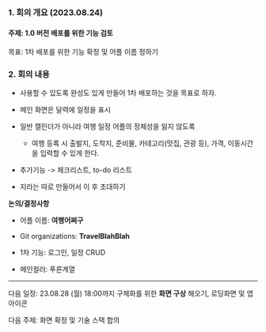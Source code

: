

### 1. 회의 개요 (2023.08.24)

#### 주제: 1.0 버전 배포를 위한 기능 검토

목표: 1차 배포를 위한 기능 확정 및 어플 이름 정하기



### 2. 회의 내용

- 사용할 수 있도록 완성도 있게 만들어 1차 배포하는 것을 목표로 하자.
- 메인 화면은 달력에 일정을 표시
- 일반 캘린더가 아니라 여행 일정 어플의 정체성을 잃지 않도록
  - 여행 등록 시 출발지, 도착지, 준비물, 카테고리(맛집, 관광 등), 가격, 이동시간을 입력할 수 있게 한다.

- 추가기능 -> 체크리스트, to-do 리스트

- 지라는 따로 만들어서 이 후 초대하기



**논의/결정사항**

- 어플 이름: **여행어쩌구**
- Git organizations: **TravelBlahBlah**

- 1차 기능: 로그인, 일정 CRUD
- 메인컬러: 푸른계열



----

다음 일정: 23.08.28 (월) 18:00까지 구체화를 위한 **화면 구상** 해오기, 로딩화면 및 앱 아이콘

다음 주제: 화면 확정 및 기술 스택 합의





